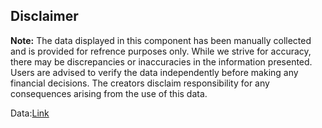
## Disclaimer

**Note:** The data displayed in this component has been manually collected and is provided for refrence purposes only. While we strive for accuracy, there may be discrepancies or inaccuracies in the information presented. Users are advised to verify the data independently before making any financial decisions. The creators disclaim responsibility for any consequences arising from the use of this data.

Data:[Link](https://promoter-lock-end-iota.vercel.app/)

